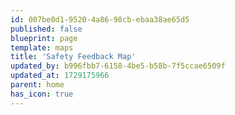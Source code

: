 ```yaml
---
id: 007be0d1-9520-4a86-98cb-ebaa38ae65d5
published: false
blueprint: page
template: maps
title: 'Safety Feedback Map'
updated_by: b996fbb7-6158-4be5-b58b-7f5ccae6509f
updated_at: 1729175966
parent: home
has_icon: true
---
```

